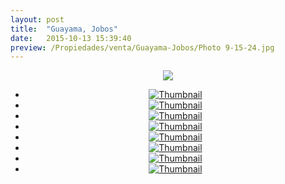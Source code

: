 ```yaml
---
layout: post
title:  "Guayama, Jobos"
date:   2015-10-13 15:39:40
preview: /Propiedades/venta/Guayama-Jobos/Photo 9-15-24.jpg
---
```


<center>
	<div class="mainImg">
		<img src="/Edweb/Propiedades/venta/Guayama-Jobos/Photo 9-15-24.jpg" class="custom">
	</div>
	<!--aqui comienza las fotos pequeñas -->
	<ul class="thumbnails">
	  <li>
	    <a href="/Edweb/Propiedades/venta/Guayama-Jobos/Photo 9-15-24.jpg">
	      <img class="tumbnails" src="/Edweb/Propiedades/venta/Guayama-Jobos/Photo 9-15-24.jpg" alt="Thumbnail">
	    </a>
	  </li>
	  <li>
	    <a href="/Edweb/Propiedades/venta/Guayama-Jobos/Photo 9-15-17.jpg">
	      <img class="tumbnails" src="/Edweb/Propiedades/venta/Guayama-Jobos/Photo 9-15-17.jpg" alt="Thumbnail">
	    </a>
	  </li>
	  <li>
	    <a href="/Edweb/Propiedades/venta/Guayama-Jobos/Photo 9-15-18.jpg">
	      <img class="tumbnails" src="/Edweb/Propiedades/venta/Guayama-Jobos/Photo 9-15-18.jpg" alt="Thumbnail">
	    </a>
	  </li>
	  <li>
	    <a href="/Edweb/Propiedades/venta/Guayama-Jobos/Photo 9-15-19.jpg">
	      <img class="tumbnails" src="/Edweb/Propiedades/venta/Guayama-Jobos/Photo 9-15-19.jpg" alt="Thumbnail">
	    </a>
	  </li>
	  <li>
	    <a href="/Edweb/Propiedades/venta/Guayama-Jobos/Photo 9-15-20.jpg">
	      <img class="tumbnails" src="/Edweb/Propiedades/venta/Guayama-Jobos/Photo 9-15-20.jpg" alt="Thumbnail">
	    </a>
	  </li>
	  <li>
	    <a href="/Edweb/Propiedades/venta/Guayama-Jobos/Photo 9-15-21.jpg">
	      <img class="tumbnails" src="/Edweb/Propiedades/venta/Guayama-Jobos/Photo 9-15-21.jpg" alt="Thumbnail">
	    </a>
	  </li>
	  <li>
	    <a href="/Edweb/Propiedades/venta/Guayama-Jobos/Photo 9-15-22.jpg">
	      <img class="tumbnails" src="/Edweb/Propiedades/venta/Guayama-Jobos/Photo 9-15-22.jpg" alt="Thumbnail">
	    </a>
	  </li>
	  <li>
	    <a href="/Edweb/Propiedades/venta/Guayama-Jobos/Photo 9-15-2.jpg">
	      <img class="tumbnails" src="/Edweb/Propiedades/venta/Guayama-Jobos/Photo 9-15-2.jpg" alt="Thumbnail">
	    </a>
	  </li>
	</ul>
	<script src="https://ajax.googleapis.com/ajax/libs/jquery/1.9.1/jquery.min.js"></script>
	<script type="text/javascript" src="/Edweb/js/jquery.simpleGal.js"></script>
	<script>
		$(document).ready(function () {
			$('.thumbnails').simpleGal({
				mainImage: '.custom'
			});
		});
	</script>
</center>


